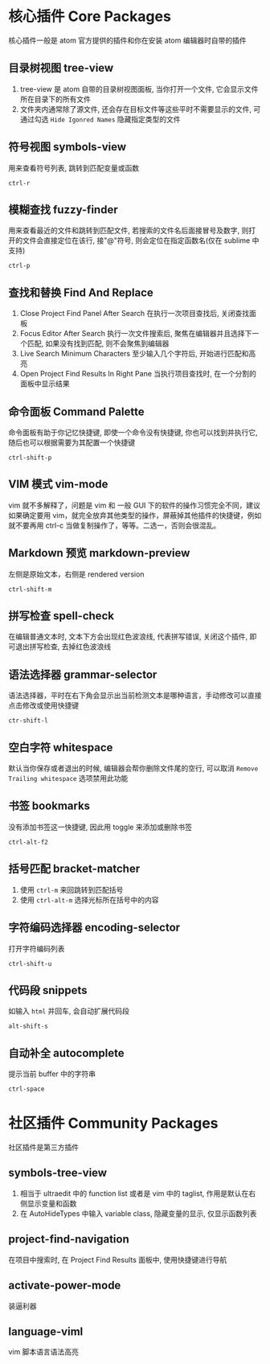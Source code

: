 # 核心插件 Core Packages

核心插件一般是 atom 官方提供的插件和你在安装 atom 编辑器时自带的插件

## 目录树视图 tree-view

1. tree-view 是 atom 自带的目录树视图面板, 当你打开一个文件, 它会显示文件所在目录下的所有文件
2. 文件夹内通常除了源文件, 还会存在目标文件等这些平时不需要显示的文件, 可通过勾选 `Hide Igonred Names` 隐藏指定类型的文件

## 符号视图 symbols-view

用来查看符号列表, 跳转到匹配变量或函数

`ctrl-r`

## 模糊查找 fuzzy-finder

用来查看最近的文件和跳转到匹配文件, 若搜索的文件名后面接冒号及数字, 则打开的文件会直接定位在该行, 接"@"符号, 则会定位在指定函数名(仅在 sublime 中支持)

`ctrl-p`

## 查找和替换 Find And Replace

1. Close Project Find Panel After Search	在执行一次项目查找后, 关闭查找面板
2. Focus Editor After Search				执行一次文件搜索后, 聚焦在编辑器并且选择下一个匹配, 如果没有找到匹配, 则不会聚焦到编辑器
3. Live Search Minimum Characters			至少输入几个字符后, 开始进行匹配和高亮
4. Open Project Find Results In Right Pane	当执行项目查找时, 在一个分割的面板中显示结果

## 命令面板 Command Palette

命令面板有助于你记忆快捷键, 即使一个命令没有快捷键, 你也可以找到并执行它, 随后也可以根据需要为其配置一个快捷键

`ctrl-shift-p`

## VIM 模式 vim-mode

vim 就不多解释了，问题是 vim 和 一般 GUI 下的软件的操作习惯完全不同，建议如果确定要用 vim，就完全放弃其他类型的操作，屏蔽掉其他插件的快捷键，例如就不要再用 ctrl-c 当做复制操作了，等等。二选一，否则会很混乱。

## Markdown 预览 markdown-preview

左侧是原始文本，右侧是 rendered version

`ctrl-shift-m`

## 拼写检查 spell-check

在编辑普通文本时, 文本下方会出现红色波浪线, 代表拼写错误, 关闭这个插件, 即可退出拼写检查, 去掉红色波浪线

## 语法选择器 grammar-selector

语法选择器，平时在右下角会显示出当前检测文本是哪种语言，手动修改可以直接点击修改或使用快捷键

`ctr-shift-l`

## 空白字符 whitespace

默认当你保存或者退出的时候, 编辑器会帮你删除文件尾的空行, 可以取消 `Remove Trailing whitespace` 选项禁用此功能

## 书签 bookmarks

没有添加书签这一快捷键, 因此用 toggle 来添加或删除书签

`ctrl-alt-f2`

## 括号匹配 bracket-matcher

1. 使用 `ctrl-m` 来回跳转到匹配括号
2. 使用 `ctrl-alt-m` 选择光标所在括号中的内容

## 字符编码选择器 encoding-selector

打开字符编码列表

`ctrl-shift-u`

## 代码段 snippets

如输入 `html` 并回车, 会自动扩展代码段

`alt-shift-s`

## 自动补全 autocomplete

提示当前 buffer 中的字符串

`ctrl-space`



# 社区插件 Community Packages

社区插件是第三方插件

## symbols-tree-view

1. 相当于 ultraedit 中的 function list 或者是 vim 中的 taglist, 作用是默认在右侧显示变量和函数
2. 在 AutoHideTypes 中输入 variable class, 隐藏变量的显示, 仅显示函数列表

## project-find-navigation

在项目中搜索时, 在 Project Find Results 面板中, 使用快捷键进行导航

## activate-power-mode

装逼利器

## language-viml

vim 脚本语言语法高亮
